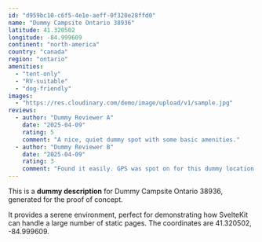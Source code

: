 ```yaml
---
id: "d959bc10-c6f5-4e1e-aeff-0f320e28ffd0"
name: "Dummy Campsite Ontario 38936"
latitude: 41.320502
longitude: -84.999609
continent: "north-america"
country: "canada"
region: "ontario"
amenities:
  - "tent-only"
  - "RV-suitable"
  - "dog-friendly"
images:
  - "https://res.cloudinary.com/demo/image/upload/v1/sample.jpg"
reviews:
  - author: "Dummy Reviewer A"
    date: "2025-04-09"
    rating: 5
    comment: "A nice, quiet dummy spot with some basic amenities."
  - author: "Dummy Reviewer B"
    date: "2025-04-09"
    rating: 3
    comment: "Found it easily. GPS was spot on for this dummy location."
---
```


This is a **dummy description** for Dummy Campsite Ontario 38936, generated for the proof of concept.

It provides a serene environment, perfect for demonstrating how SvelteKit can handle a large number of static pages. The coordinates are 41.320502, -84.999609.
